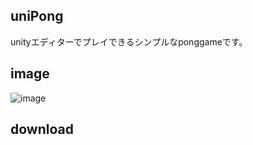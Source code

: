 ## uniPong
unityエディターでプレイできるシンプルなponggameです。
## image
![image](https://github.com/user-attachments/assets/bdd303a8-47de-495f-b343-e7560c58a0de)
## download
